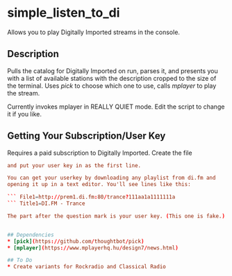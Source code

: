 # simple_listen_to_di

Allows you to play Digitally Imported streams in the console.

## Description

Pulls the catalog for Digitally Imported on run, parses it, and presents
you with a list of available stations with the description cropped to 
the size of the terminal. Uses *pick* to choose which one to use, calls
*mplayer* to play the stream.

Currently invokes mplayer in REALLY QUIET mode. Edit the script to 
change it if you like.

## Getting Your Subscription/User Key
Requires a paid subscription to Digitally Imported. Create the file
``` $HOME/.config/diuserkey.rc
and put your user key in as the first line.

You can get your userkey by downloading any playlist from di.fm and 
opening it up in a text editor. You'll see lines like this:

``` File1=http://prem1.di.fm:80/trance?111aa1a1111111a
``` Title1=DI.FM - Trance

The part after the question mark is your user key. (This one is fake.)


## Dependencies
* [pick](https://github.com/thoughtbot/pick)
* [mplayer](https://www.mplayerhq.hu/design7/news.html)

## To Do
* Create variants for Rockradio and Classical Radio
